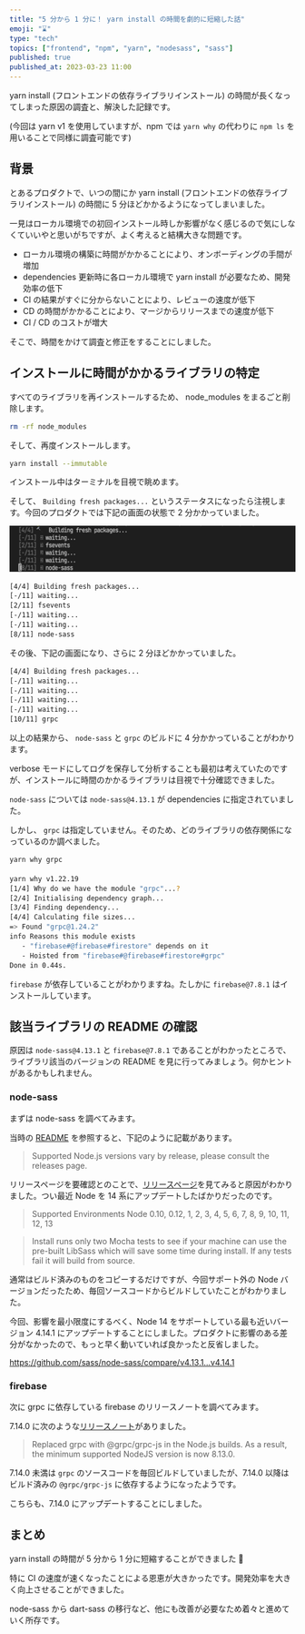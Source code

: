 ```yaml
---
title: "5 分から 1 分に！ yarn install の時間を劇的に短縮した話"
emoji: "⌛"
type: "tech"
topics: ["frontend", "npm", "yarn", "nodesass", "sass"]
published: true
published_at: 2023-03-23 11:00
---
```


yarn install (フロントエンドの依存ライブラリインストール) の時間が長くなってしまった原因の調査と、解決した記録です。

(今回は yarn v1 を使用していますが、npm では `yarn why` の代わりに `npm ls` を用いることで同様に調査可能です)

## 背景

とあるプロダクトで、いつの間にか yarn install (フロントエンドの依存ライブラリインストール) の時間に 5 分ほどかかるようになってしまいました。

一見はローカル環境での初回インストール時しか影響がなく感じるので気にしなくていいやと思いがちですが、よく考えると結構大きな問題です。

- ローカル環境の構築に時間がかかることにより、オンボーディングの手間が増加
- dependencies 更新時に各ローカル環境で yarn install が必要なため、開発効率の低下
- CI の結果がすぐに分からないことにより、レビューの速度が低下
- CD の時間がかかることにより、マージからリリースまでの速度が低下
- CI / CD のコストが増大

そこで、時間をかけて調査と修正をすることにしました。

## インストールに時間がかかるライブラリの特定

すべてのライブラリを再インストールするため、 node_modules をまるごと削除します。

```bash
rm -rf node_modules
```

そして、再度インストールします。

```bash
yarn install --immutable
```

インストール中はターミナルを目視で眺めます。

そして、 `Building fresh packages...` というステータスになったら注視します。今回のプロダクトでは下記の画面の状態で 2 分かかっていました。

![yarn でインストール中の画面。後述のコードブロックの内容が表示されている。](/images/yarn-install-5-minutes/image01.png)

```bash
[4/4] Building fresh packages...
[-/11] waiting...
[2/11] fsevents
[-/11] waiting...
[-/11] waiting...
[8/11] node-sass
```

その後、下記の画面になり、さらに 2 分ほどかかっていました。

```bash
[4/4] Building fresh packages...
[-/11] waiting...
[-/11] waiting...
[-/11] waiting...
[-/11] waiting...
[10/11] grpc
```

以上の結果から、 `node-sass` と `grpc` のビルドに 4 分かかっていることがわかります。

verbose モードにしてログを保存して分析することも最初は考えていたのですが、インストールに時間のかかるライブラリは目視で十分確認できました。

`node-sass` については `node-sass@4.13.1` が dependencies に指定されていました。

しかし、 `grpc` は指定していません。そのため、どのライブラリの依存関係になっているのか調べました。

```bash
yarn why grpc

yarn why v1.22.19
[1/4] Why do we have the module "grpc"...?
[2/4] Initialising dependency graph...
[3/4] Finding dependency...
[4/4] Calculating file sizes...
=> Found "grpc@1.24.2"
info Reasons this module exists
   - "firebase#@firebase#firestore" depends on it
   - Hoisted from "firebase#@firebase#firestore#grpc"
Done in 0.44s.
```

`firebase` が依存していることがわかりますね。たしかに `firebase@7.8.1` はインストールしています。

## 該当ライブラリの README の確認

<!-- textlint-disable ja-technical-writing/ja-no-weak-phrase -->

原因は `node-sass@4.13.1` と `firebase@7.8.1` であることがわかったところで、ライブラリ該当のバージョンの README を見に行ってみましょう。何かヒントがあるかもしれません。

<!-- textlint-enable -->

### node-sass

まずは node-sass を調べてみます。

当時の [README](https://github.com/sass/node-sass/tree/v4.13.1) を参照すると、下記のように記載があります。

> Supported Node.js versions vary by release, please consult the releases page.

リリースページを要確認とのことで、[リリースページ](https://github.com/sass/node-sass/releases/tag/v4.13.1)を見てみると原因がわかりました。つい最近 Node を 14 系にアップデートしたばかりだったのです。

<!-- textlint-disable ja-technical-writing/max-comma -->

> Supported Environments
> Node 0.10, 0.12, 1, 2, 3, 4, 5, 6, 7, 8, 9, 10, 11, 12, 13

<!-- textlint-disable -->

> Install runs only two Mocha tests to see if your machine can use the pre-built LibSass which will save some time during install. If any tests fail it will build from source.

通常はビルド済みのものをコピーするだけですが、今回サポート外の Node バージョンだったため、毎回ソースコードからビルドしていたことがわかりました。

今回、影響を最小限度にするべく、Node 14 をサポートしている最も近いバージョン 4.14.1 にアップデートすることにしました。プロダクトに影響のある差分がなかったので、もっと早く動いていれば良かったと反省しました。

https://github.com/sass/node-sass/compare/v4.13.1...v4.14.1

### firebase

次に grpc に依存している firebase のリリースノートを調べてみます。

7.14.0 に次のような[リリースノート](https://firebase.google.com/support/release-notes/js#version_7140_-_april_9_2020)がありました。

> Replaced grpc with @grpc/grpc-js in the Node.js builds. As a result, the minimum supported NodeJS version is now 8.13.0.

7.14.0 未満は `grpc` のソースコードを毎回ビルドしていましたが、7.14.0 以降はビルド済みの `@grpc/grpc-js` に依存するようになったようです。

こちらも、7.14.0 にアップデートすることにしました。

## まとめ

yarn install の時間が 5 分から 1 分に短縮することができました 🎉

特に CI の速度が速くなったことによる恩恵が大きかったです。開発効率を大きく向上させることができました。

node-sass から dart-sass の移行など、他にも改善が必要なため着々と進めていく所存です。
